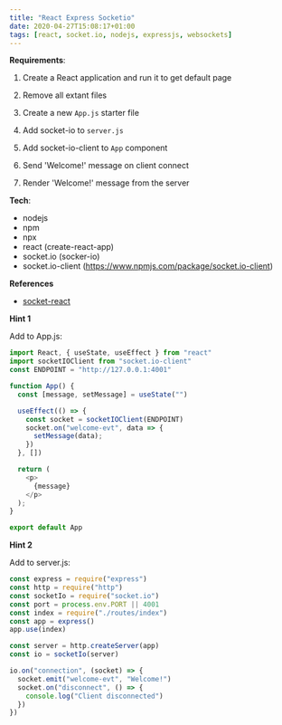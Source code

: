 ```yaml
---
title: "React Express Socketio"
date: 2020-04-27T15:08:17+01:00
tags: [react, socket.io, nodejs, expressjs, websockets]
---
```


**Requirements**:

1. Create a React application and run it to get default page

2. Remove all extant files

3. Create a new `App.js` starter file

4. Add socket-io to `server.js`

5. Add socket-io-client to `App` component

6. Send 'Welcome!' message on client connect 

7. Render 'Welcome!' message from the server


**Tech**:

- nodejs
- npm
- npx
- react (create-react-app)
- socket.io (socker-io)
- socket.io-client (https://www.npmjs.com/package/socket.io-client)

**References**

- [socket-react](https://www.valentinog.com/blog/socket-react/)

**Hint 1**

Add to App.js:

```js
import React, { useState, useEffect } from "react"
import socketIOClient from "socket.io-client"
const ENDPOINT = "http://127.0.0.1:4001"

function App() {
  const [message, setMessage] = useState("")

  useEffect(() => {
    const socket = socketIOClient(ENDPOINT)
    socket.on("welcome-evt", data => {
      setMessage(data);
    })
  }, [])

  return (
    <p>
      {message}
    </p>
  );
}

export default App
```

**Hint 2**

Add to server.js:

```js
const express = require("express")
const http = require("http")
const socketIo = require("socket.io")
const port = process.env.PORT || 4001
const index = require("./routes/index")
const app = express()
app.use(index)

const server = http.createServer(app)
const io = socketIo(server)

io.on("connection", (socket) => {  
  socket.emit("welcome-evt", "Welcome!")
  socket.on("disconnect", () => {
    console.log("Client disconnected")    
  })
})
```
